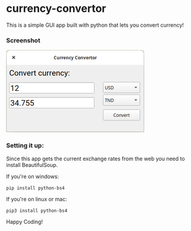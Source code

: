# currency-convertor
This is a simple GUI app built with python that lets you convert currency!

### Screenshot
![](screenie_for_convertor.png)

### Setting it up:
Since this app gets the current exchange rates from the web you need to install BeautifulSoup.


If you're on windows:

```
pip install python-bs4
```

If you're on linux or mac:

```
pip3 install python-bs4
```
Happy Coding!
